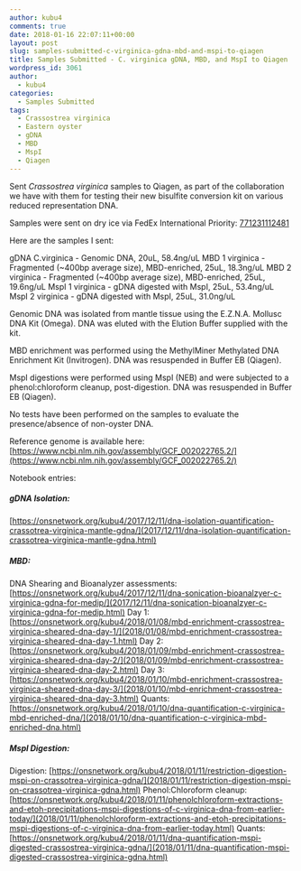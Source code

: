 ```yaml
---
author: kubu4
comments: true
date: 2018-01-16 22:07:11+00:00
layout: post
slug: samples-submitted-c-virginica-gdna-mbd-and-mspi-to-qiagen
title: Samples Submitted - C. virginica gDNA, MBD, and MspI to Qiagen
wordpress_id: 3061
author:
  - kubu4
categories:
  - Samples Submitted
tags:
  - Crassostrea virginica
  - Eastern oyster
  - gDNA
  - MBD
  - MspI
  - Qiagen
---
```


Sent _Crassostrea virginica_ samples to Qiagen, as part of the collaboration we have with them for testing their new bisulfite conversion kit on various reduced representation DNA.

Samples were sent on dry ice via FedEx International Priority: [771231112481](https://www.fedex.com/apps/fedextrack/?action=track&tracknumbers=771231112481&clienttype=ivother)

Here are the samples I sent:

gDNA C.virginica - Genomic DNA, 20uL, 58.4ng/uL
MBD 1 virginica - Fragmented (~400bp average size), MBD-enriched, 25uL, 18.3ng/uL
MBD 2 virginica - Fragmented (~400bp average size), MBD-enriched, 25uL, 19.6ng/uL
MspI 1  virginica - gDNA digested with MspI, 25uL, 53.4ng/uL
MspI 2 virginica - gDNA digested with MspI, 25uL, 31.0ng/uL

Genomic DNA was isolated from mantle tissue using the E.Z.N.A. Mollusc DNA Kit (Omega). DNA was eluted with the Elution Buffer supplied with the kit.

MBD enrichment was performed using the MethylMiner Methylated DNA Enrichment Kit (Invitrogen). DNA was resuspended in Buffer EB (Qiagen).

MspI digestions were performed using MspI (NEB) and were subjected to a phenol:chloroform cleanup, post-digestion. DNA was resuspended in Buffer EB (Qiagen).

No tests have been performed on the samples to evaluate the presence/absence of non-oyster DNA.

Reference genome is available here: [https://www.ncbi.nlm.nih.gov/assembly/GCF_002022765.2/](https://www.ncbi.nlm.nih.gov/assembly/GCF_002022765.2/)

Notebook entries:



##### gDNA Isolation:



[https://onsnetwork.org/kubu4/2017/12/11/dna-isolation-quantification-crassotrea-virginica-mantle-gdna/](2017/12/11/dna-isolation-quantification-crassotrea-virginica-mantle-gdna.html)



##### MBD:



DNA Shearing and Bioanalyzer assessments: [https://onsnetwork.org/kubu4/2017/12/11/dna-sonication-bioanalzyer-c-virginica-gdna-for-medip/](2017/12/11/dna-sonication-bioanalzyer-c-virginica-gdna-for-medip.html)
Day 1: [https://onsnetwork.org/kubu4/2018/01/08/mbd-enrichment-crassostrea-virginica-sheared-dna-day-1/](2018/01/08/mbd-enrichment-crassostrea-virginica-sheared-dna-day-1.html)
Day 2: [https://onsnetwork.org/kubu4/2018/01/09/mbd-enrichment-crassostrea-virginica-sheared-dna-day-2/](2018/01/09/mbd-enrichment-crassostrea-virginica-sheared-dna-day-2.html)
Day 3: [https://onsnetwork.org/kubu4/2018/01/10/mbd-enrichment-crassostrea-virginica-sheared-dna-day-3/](2018/01/10/mbd-enrichment-crassostrea-virginica-sheared-dna-day-3.html)
Quants: [https://onsnetwork.org/kubu4/2018/01/10/dna-quantification-c-virginica-mbd-enriched-dna/](2018/01/10/dna-quantification-c-virginica-mbd-enriched-dna.html)



##### MspI Digestion:



Digestion: [https://onsnetwork.org/kubu4/2018/01/11/restriction-digestion-mspi-on-crassotrea-virginica-gdna/](2018/01/11/restriction-digestion-mspi-on-crassotrea-virginica-gdna.html)
Phenol:Chloroform cleanup: [https://onsnetwork.org/kubu4/2018/01/11/phenolchloroform-extractions-and-etoh-precipitations-mspi-digestions-of-c-virginica-dna-from-earlier-today/](2018/01/11/phenolchloroform-extractions-and-etoh-precipitations-mspi-digestions-of-c-virginica-dna-from-earlier-today.html)
Quants: [https://onsnetwork.org/kubu4/2018/01/11/dna-quantification-mspi-digested-crassostrea-virginica-gdna/](2018/01/11/dna-quantification-mspi-digested-crassostrea-virginica-gdna.html)
